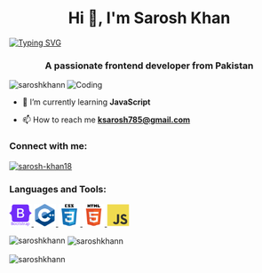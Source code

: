 <h1 align="center">Hi 👋, I'm Sarosh Khan</h1>
<a href="https://git.io/typing-svg"><img src="https://readme-typing-svg.demolab.com?font=Fira+Code&pause=1000&color=008018&width=435&lines=Web+developer" alt="Typing SVG" /></a>
<h3 align="center">A passionate frontend developer from Pakistan</h3>
<img align="right" alt="Coding" width="400" src="https://camo.githubusercontent.com/0f2e9005ebce1ac4fb1eb19970cf606f5a873bef9da0ec25eba4d07b68387e3e/68747470733a2f2f6d65646961322e67697068792e636f6d2f6d656469612f7a68595356436972524565495a744f4e43492f67697068792e676966">
<p align="left"> <img src="https://komarev.com/ghpvc/?username=saroshkhann&label=Profile%20views&color=0e75b6&style=flat" alt="saroshkhann" /> </p>

- 🌱 I’m currently learning **JavaScript**

- 📫 How to reach me **ksarosh785@gmail.com**

<h3 align="left">Connect with me:</h3>
<p align="left">
<a href="https://linkedin.com/in/sarosh-khan18" target="blank"><img align="center" src="https://raw.githubusercontent.com/rahuldkjain/github-profile-readme-generator/master/src/images/icons/Social/linked-in-alt.svg" alt="sarosh-khan18" height="30" width="40" /></a>
</p>

<h3 align="left">Languages and Tools:</h3>
<p align="left"> <a href="https://getbootstrap.com" target="_blank" rel="noreferrer"> <img src="https://raw.githubusercontent.com/devicons/devicon/master/icons/bootstrap/bootstrap-plain-wordmark.svg" alt="bootstrap" width="40" height="40"/> </a> <a href="https://www.w3schools.com/cpp/" target="_blank" rel="noreferrer"> <img src="https://raw.githubusercontent.com/devicons/devicon/master/icons/cplusplus/cplusplus-original.svg" alt="cplusplus" width="40" height="40"/> </a> <a href="https://www.w3schools.com/css/" target="_blank" rel="noreferrer"> <img src="https://raw.githubusercontent.com/devicons/devicon/master/icons/css3/css3-original-wordmark.svg" alt="css3" width="40" height="40"/> </a> <a href="https://www.w3.org/html/" target="_blank" rel="noreferrer"> <img src="https://raw.githubusercontent.com/devicons/devicon/master/icons/html5/html5-original-wordmark.svg" alt="html5" width="40" height="40"/> </a> <a href="https://developer.mozilla.org/en-US/docs/Web/JavaScript" target="_blank" rel="noreferrer"> <img src="https://raw.githubusercontent.com/devicons/devicon/master/icons/javascript/javascript-original.svg" alt="javascript" width="40" height="40"/> </a> </p>

<p><img align="left" src="https://github-readme-stats.vercel.app/api/top-langs?username=saroshkhann&show_icons=true&locale=en&layout=compact" alt="saroshkhann" /></p>

<p>&nbsp;<img align="center" src="https://github-readme-stats.vercel.app/api?username=saroshkhann&show_icons=true&locale=en" alt="saroshkhann" /></p>

<p><img align="center" src="https://github-readme-streak-stats.herokuapp.com/?user=saroshkhann&" alt="saroshkhann" /></p>


